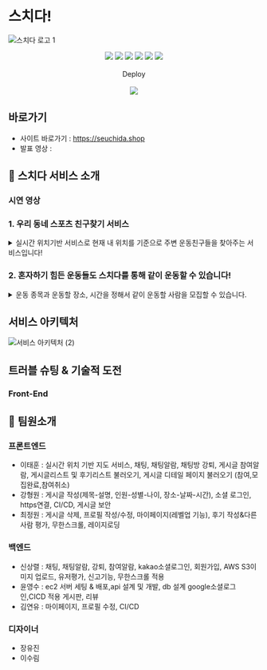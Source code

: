 # 스치다!
  ![스치다 로고 1](https://practice2082.s3.ap-northeast-2.amazonaws.com/%EC%8A%A4%EC%B9%98%EB%8B%A4%EC%9D%B4%EB%AF%B8%EC%A7%80.png)




<p align='center'>
  <img src='https://img.shields.io/badge/React-ES6-yellow?logo=javascript'/>
  <img src='https://img.shields.io/badge/Javascript-ES6-yellow?logo=javascript'/>
  <img src='https://img.shields.io/badge/Node.js-v16.14.2-green?logo=Node.js'/>
  <img src='https://img.shields.io/badge/prettier-v2.5.1-pink?logo=prettier'/>
  <img src='https://img.shields.io/badge/socket.io-v4.4.1-white?logo=Socket.io'/>
  <img src="https://img.shields.io/badge/Json Web Token-v8.5.1-8a8a8a?logo=JSON Web Tokens&logoColor=white" />
  </br></br>
  Deploy
  </br></br>
  <img src="https://img.shields.io/badge/Git hub-000000?logo=Github&logoColor=white" />
  
</p>

## 바로가기
- 사이트 바로가기 : https://seuchida.shop
- 발표 영상 : 

## 🎉 스치다 서비스 소개

### 시연 영상


### 1. 우리 동네 스포츠 친구찾기 서비스
<details> <summary>실시간 위치기반 서비스로 현재 내 위치를 기준으로 주변 운동친구들을 찾아주는 서비스입니다!</summary> <div markdown="1"> <img width='25%' src='https://practice2082.s3.ap-northeast-2.amazonaws.com/%EB%A6%AC%EB%93%9C%EB%AF%B8+%EC%9D%B4%EB%AF%B8%EC%A7%801.png'> </div> </details>


### 2. 혼자하기 힘든 운동들도 스치다를 통해 같이 운동할 수 있습니다!
<details> <summary>운동 종목과 운동할 장소, 시간을 정해서 같이 운동할 사람을 모집할 수 있습니다.</summary> <img width='25%' src='https://practice2082.s3.ap-northeast-2.amazonaws.com/%EB%A6%AC%EB%93%9C%EB%AF%B8+%EC%9D%B4%EB%AF%B8%EC%A7%802.png'> </details>


## 서비스 아키텍처   

![서비스 아키텍처 (2)](https://practice2082.s3.ap-northeast-2.amazonaws.com/%EC%95%84%ED%82%A4%ED%83%9D%EC%B3%90%EC%9D%B4%EB%AF%B8%EC%A7%80.png)

## 트러블 슈팅 & 기술적 도전


### Front-End



## 📌 팀원소개
### 프론트엔드
- 이태훈 : 실시간 위치 기반 지도 서비스, 채팅, 채팅알람, 채팅방 강퇴, 게시글 참여알람, 게시글리스트 및 후기리스트 불러오기, 게시글 디테일 페이지 불러오기 (참여,모집완료,참여취소)
- 강형원 : 게시글 작성(제목-설명, 인원-성별-나이, 장소-날짜-시간), 소셜 로그인, https연결, CI/CD, 게시글 보안
- 최정원 : 게시글 삭제, 프로필 작성/수정, 마이페이지(레벨업 기능), 후기 작성&다른 사람 평가, 무한스크롤, 레이지로딩 
### 백엔드
- 신상렬 : 채팅, 채팅알람, 강퇴, 참여알람, kakao소셜로그인, 회원가입, AWS S3이미지 업로드, 유저평가, 신고기능, 무한스크롤 적용
- 윤영수 : ec2 서버 세팅 & 배포,api 설계 및 개발, db 설계 google소셜로그인,CICD 적용 게시판, 리뷰 
- 김연유 : 마이페이지, 프로필 수정, CI/CD
### 디자이너
- 장유진
- 이수림 

